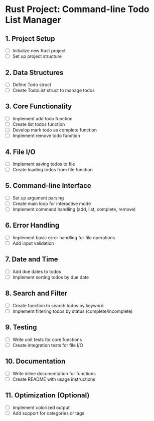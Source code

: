 # Rust Project: Command-line Todo List Manager

## 1. Project Setup

- [ ] Initialize new Rust project
- [ ] Set up project structure

## 2. Data Structures

- [ ] Define Todo struct
- [ ] Create TodoList struct to manage todos

## 3. Core Functionality

- [ ] Implement add todo function
- [ ] Create list todos function
- [ ] Develop mark todo as complete function
- [ ] Implement remove todo function

## 4. File I/O

- [ ] Implement saving todos to file
- [ ] Create loading todos from file function

## 5. Command-line Interface

- [ ] Set up argument parsing
- [ ] Create main loop for interactive mode
- [ ] Implement command handling (add, list, complete, remove)

## 6. Error Handling

- [ ] Implement basic error handling for file operations
- [ ] Add input validation

## 7. Date and Time

- [ ] Add due dates to todos
- [ ] Implement sorting todos by due date

## 8. Search and Filter

- [ ] Create function to search todos by keyword
- [ ] Implement filtering todos by status (complete/incomplete)

## 9. Testing

- [ ] Write unit tests for core functions
- [ ] Create integration tests for file I/O

## 10. Documentation

- [ ] Write inline documentation for functions
- [ ] Create README with usage instructions

## 11. Optimization (Optional)

- [ ] Implement colorized output
- [ ] Add support for categories or tags
